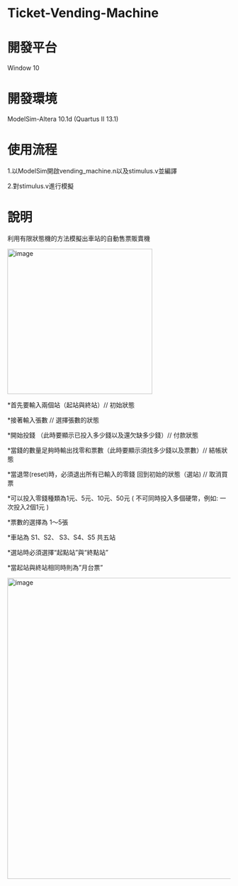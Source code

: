 # Ticket-Vending-Machine

# 開發平台
Window 10

# 開發環境
ModelSim-Altera 10.1d (Quartus II 13.1)

# 使用流程
1.以ModelSim開啟vending_machine.n以及stimulus.v並編譯

2.對stimulus.v進行模擬

# 說明
利用有限狀態機的方法模擬出車站的自動售票販賣機

<img width="327" alt="image" src="https://user-images.githubusercontent.com/95215851/191296655-7378a83b-36a3-4661-b6b8-6ce3ae59abe3.png">

*首先要輸入兩個站（起站與終站）// 初始狀態

*接著輸入張數 // 選擇張數的狀態

*開始投錢 （此時要顯示已投入多少錢以及還欠缺多少錢）// 付款狀態

*當錢的數量足夠時輸出找零和票數（此時要顯示須找多少錢以及票數）// 結帳狀態

*當退幣(reset)時，必須退出所有已輸入的零錢 回到初始的狀態（選站) // 取消買票

*可以投入零錢種類為1元、5元、10元、50元 ( 不可同時投入多個硬幣，例如: 一次投入2個1元 )

*票數的選擇為 1～5張 

*車站為 S1、S2、 S3、S4、S5 共五站

*選站時必須選擇“起點站”與“終點站”

*當起站與終站相同時則為”月台票”

<img width="678" alt="image" src="https://user-images.githubusercontent.com/95215851/191297466-ce274983-06c8-4157-ae16-52af6fb4da5e.png">

